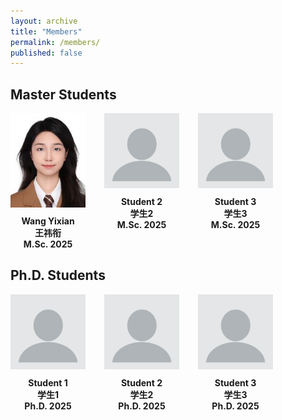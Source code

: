 ```yaml
---
layout: archive
title: "Members"
permalink: /members/
published: false
---
```


## Master Students

<div style="display: flex; flex-wrap: wrap; gap: 30px;">

  <div style="text-align: center; width: 120px;">
    <img src="/images/students/wangyixian.jpeg" alt="王祎衔" style="width: 100%;">
    <div style="margin-top: 10px; font-weight: bold;"> Wang Yixian <br>王祎衔<br>M.Sc. 2025</div>
  </div>

  <div style="text-align: center; width: 120px;">
    <img src="/images/students/wangyixian.png" alt="张三" style="width: 100%;">
    <div style="margin-top: 10px; font-weight: bold;">Student 2<br>学生2<br>M.Sc. 2025</div>
  </div>

  <div style="text-align: center; width: 120px;">
    <img src="/images/students/wangyixian.png" alt="李四" style="width: 100%;">
    <div style="margin-top: 10px; font-weight: bold;">Student 3<br>学生3<br>M.Sc. 2025</div>
  </div>

</div>

## Ph.D. Students

<div style="display: flex; flex-wrap: wrap; gap: 30px;">

  <div style="text-align: center; width: 120px;">
    <img src="/images/students/wangyixian.png" alt="王祎衔" style="width: 100%;">
    <div style="margin-top: 10px; font-weight: bold;"> Student 1 <br>学生1<br>Ph.D. 2025</div>
  </div>

  <div style="text-align: center; width: 120px;">
    <img src="/images/students/wangyixian.png" alt="张三" style="width: 100%;">
    <div style="margin-top: 10px; font-weight: bold;">Student 2<br>学生2<br>Ph.D. 2025</div>
  </div>

  <div style="text-align: center; width: 120px;">
    <img src="/images/students/wangyixian.png" alt="李四" style="width: 100%;">
    <div style="margin-top: 10px; font-weight: bold;">Student 3<br>学生3<br>Ph.D. 2025</div>
  </div>

</div>
